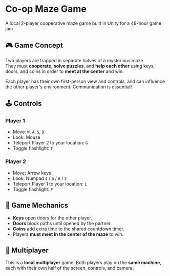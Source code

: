 # Co-op Maze Game

A local 2-player cooperative maze game built in Unity for a 48-hour game jam.

## 🎮 Game Concept

Two players are trapped in separate halves of a mysterious maze.  
They must **cooperate**, **solve puzzles**, and **help each other** using keys, doors, and coins in order to **meet at the center** and win.

Each player has their own first-person view and controls, and can influence the other player's environment. Communication is essential!

## 🕹️ Controls

### Player 1
- Move: `W`, `A`, `S`, `D`
- Look: Mouse
- Teleport Player 2 to your location: `G`
- Toggle flashlight: `T`

### Player 2
- Move: Arrow keys
- Look: Numpad `4` / `6` / `8` / `2`
- Teleport Player 1 to your location: `L`
- Toggle flashlight: `P`

## 🧩 Game Mechanics

- **Keys** open doors for the other player.
- **Doors** block paths until opened by the partner.
- **Coins** add extra time to the shared countdown timer.
- Players **must meet in the center of the maze** to win.

## 👥 Multiplayer

This is a **local multiplayer** game. Both players play on the **same machine**, each with their own half of the screen, controls, and camera.



